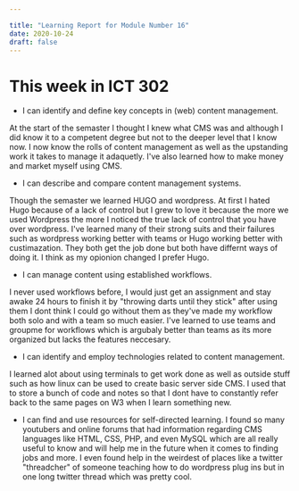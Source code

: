 ```yaml
---

title: "Learning Report for Module Number 16"
date: 2020-10-24
draft: false
---
```


# This week in ICT 302
- I can identify and define key concepts in (web) content management.
 
At the start of the semaster I thought I knew what CMS was and although I did know it to a competent degree but not to the deeper level that I know now. I now know the rolls
of content management as well as the upstanding work it takes to manage it adaquetly. I've also learned how to make money and market myself using CMS.
 
 - I can describe and compare content management systems.

Though the semaster we learned HUGO and wordpress. At first I hated Hugo because of a lack of control but I grew to love it because the more we used Wordpress the more I noticed the true
lack of control that you have over wordpress. I've learned many of their strong suits and their failures such as wordpress working better with teams or Hugo working better with custimazation.
They both get the job done but both have differnt ways of doing it. I think as my opionion changed I prefer Hugo.

- I can manage content using established workflows.

I never used workflows before, I would just get an assignment and stay awake 24 hours to finish it by "throwing darts until they stick" after using them I dont think I could go without
them as they've made my workflow both solo and with a team so much easier. I've learned to use teams and groupme for workflows which is argubaly better than teams as its more organized
but lacks the features neccesary.

 - I can identify and employ technologies related to content management.

 I learned alot about using terminals to get work done as well as outside stuff such as how linux can be used to create basic server side CMS. I used that to store a bunch of code
 and notes so that I dont have to constantly refer back to the same pages on W3 when I learn something new.
 
 - I can find and use resources for self-directed learning.
 I found so many youtubers and online forums that had information regarding CMS languages like HTML, CSS, PHP, and even MySQL which are all really useful to know and will help me 
 in the future when it comes to finding jobs and more. I even found help in the weirdest of places like a twitter "threadcher" of someone teaching how to do wordpress plug ins but in
 one long twitter thread which was pretty cool.
